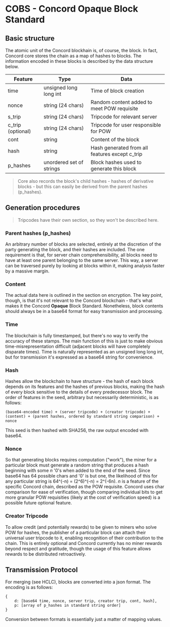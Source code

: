 # COBS - Concord Opaque Block Standard

## Basic structure

The atomic unit of the Concord blockhain is, of course, the block. In fact, Concord core stores the chain as a map of hashes to blocks. The information encoded in these blocks is described by the data structure below.

| Feature  | Type                     | Data                                             |
|----------|--------------------------|--------------------------------------------------|
| time     | unsigned long long int   | Time of block creation                           |
| nonce    | string (24 chars)        | Random content added to meet POW requisite       |
| s_trip   | string (24 chars)        | Tripcode for relevant server                     |
| c_trip (optional)   | string (24 chars)        | Tripcode for user responsible for POW |
| cont     | string                   | Content of the block                             |
| hash     | string                   | Hash generated from all features except c_trip   |
| p_hashes | unordered set of strings | Block hashes used to generate this block         |

> Core also records the block's child hashes - hashes of derivative blocks - but this can easily be derived from the parent hashes (p_hashes).

## Generation procedures

> Tripcodes have their own section, so they won't be described here.

### Parent hashes (p_hashes)

An arbitrary number of blocks are selected, entirely at the discretion of the party generating the block, and their hashes are included. The one requirement is that, for server chain comprehensibility, all blocks need to have at least one parent belonging to the same server. This way, a server can be traversed purely by looking at blocks within it, making analysis faster by a massive margin.

### Content

The actual data here is outlined in the section on encryption. The key point, though, is that it's not relevant to the Concord blockchain - that's what makes it the Concord **Opaque** Block Standard. Nonetheless, block contents should always be in a base64 format for easy transmission and processing.

### Time

The blockchain is fully timestamped, but there's no way to verify the accuracy of these stamps. The main function of this is just to make obvious time-misrepresentation difficult (adjacent blocks will have completely disparate times). Time is naturally represented as an unsigned long long int, but for transmission it's expressed as a base64 string for convenience.

### Hash

Hashes allow the blockchain to have structure - the hash of each block depends on its features and the hashes of previous blocks, making the hash of every block sensitive to the details of every predecessor block. The order of features in the seed, arbitrary but necessarily deterministic, is as follows:
```
(base64-encoded time) + (server tripcode) + (creator tripcode) + (content) + (parent hashes, ordered by standard string comparison) + nonce
```
This seed is then hashed with SHA256, the raw output encoded with base64.

### Nonce

So that generating blocks requires computation ("work"), the miner for a particular block must generate a random string that produces a hash beginning with some *n* '0's when added to the end of the seed. Since base64 has 64 possible chars and '0' is but one, the likelihood of this for any particular string is 64^(-n) = (2^6)^(-n) = 2^(-6n). *n* is a feature of the specific Concord chain, described as the POW requisite. Concord uses char comparison for ease of verification, though comparing individual bits to get more granular POW requisities (likely at the cost of verification speed) is a possible future optional feature. 

### Creator Tripcode

To allow credit (and potentially rewards) to be given to miners who solve POW for hashes, the publisher of a particular block can attach their universal user tripcode to it, enabling recognition of their contribution to the chain. This is entirely optional and Concord currently has no miner rewards beyond respect and gratitude, though the usage of this feature allows rewards to be distributed retroactively.

## Transmission Protocol

For merging (see HCLC), blocks are converted into a json format. The encoding is as follows:
```
{
    d: [base64 time, nonce, server trip, creator trip, cont, hash],
    p: [array of p_hashes in standard string order]
}
```
Conversion between formats is essentially just a matter of mapping values.
